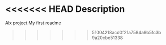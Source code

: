 <<<<<<< HEAD
Description
=======
Alx project My first readme

>>>>>>> 51004218acd0f21a7584a9b5fc3b9a20cbe51338
